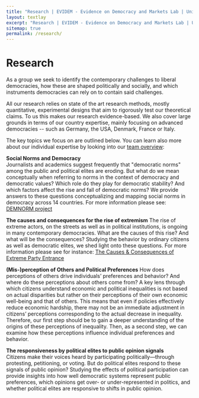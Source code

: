 ```yaml
---
title: "Research | EVIDEM - Evidence on Democracy and Markets Lab | University of Münster and Aarhus University"
layout: textlay
excerpt: "Research | EVIDEM - Evidence on Democracy and Markets Lab | University of Münster and Aarhus University"
sitemap: true
permalink: /research/
---
```


# Research

As a group we seek to identify the contemporary challenges to liberal democracies, how these are shaped politically and socially, and which instruments democracies can rely on to contain said challenges. 

All our research relies on state of the art research methods, mostly quantitative, experimental designs that aim to rigorously test our theoretical claims. To us this makes our research evidence-based. We also cover large grounds in terms of our country expertise, mainly focusing on advanced democracies -- such as Germany, the USA, Denmark, France or Italy. 

The key topics we focus on are outlined below. You can learn also more about our individual expertise by looking into our [team overview](https://compev-unit.github.io/team/):

**Social Norms and Democracy**  
Journalists and academics suggest frequently that "democratic norms" among the public and political elites are eroding. But what do we mean conceptually when referring to norms in the context of democracy and democratic values? Which role do they play for democratic stability? And which factors affect the rise and fall of democratic norms? We provide answers to these questions conceptualizing and mapping social norms in democracy across 14 countries. For more information please see: [DEMNORM project](https://demnorm.github.io/)

**The causes and consequences for the rise of extremism** 
The rise of extreme actors, on the streets as well as in political institutions, is ongoing in many contemporary democracies. What are the causes of this rise? And what will be the consequences? Studying the behavior by ordinary citizens as well as democratic elites, we shed light onto these questions. For more information please see for instance: [The Causes & Consequences of Extreme Party Entrance](https://extremeentrance.github.io/)

**(Mis-)perception of Others and Political Preferences** 
How does perceptions of others drive individuals’ preferences and behavior? And where do these perceptions about others come from? A key lens through which citizens understand economic and political inequalities is not based on actual disparities but rather on their perceptions of their own economic well-being and that of others. This means that even if policies effectively reduce economic hardship, there may not be an immediate adjustment in citizens’ perceptions corresponding to the actual decrease in inequality. Therefore, our first step should be to gain a deeper understanding of the origins of these perceptions of inequality. Then, as a second step, we can examine how these perceptions influence individual preferences and behavior.

**The responsiveness by political elites to public opinion signals**  
Citizens make their voices heard by participating politically—through protesting, petitioning, or voting. But do political elites respond to these signals of public opinion? Studying the effects of political participation can provide insights into how well democratic systems represent public preferences, which opinions get over- or under-represented in politics, and whether political elites are responsive to shifts in public opinion.